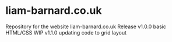 # liam-barnard.co.uk
Repository for the website liam-barnard.co.uk
Release v1.0.0 basic HTML/CSS
WIP v1.1.0 updating code to grid layout
